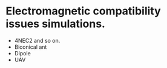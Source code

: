 # Electromagnetic compatibility issues simulations. 
- 4NEC2 and so on.
- Biconical ant
- Dipole
- UAV